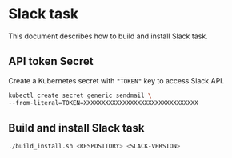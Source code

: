 # Slack task

This document describes how to build and install Slack task.

## API token Secret

Create a Kubernetes secret with `"TOKEN"` key to access Slack API.

```bash
kubectl create secret generic sendmail \
--from-literal=TOKEN=XXXXXXXXXXXXXXXXXXXXXXXXXXXXXXXX
```

## Build and install Slack task

```bash
./build_install.sh <RESPOSITORY> <SLACK-VERSION>
```
